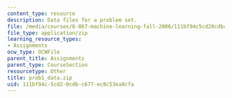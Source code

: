 ```yaml
---
content_type: resource
description: Data files for a problem set.
file: /media/courses/6-867-machine-learning-fall-2006/111bf94c5cd20cdbc677ec8c53ea8cfa_prob1_data.zip
file_type: application/zip
learning_resource_types:
- Assignments
ocw_type: OCWFile
parent_title: Assignments
parent_type: CourseSection
resourcetype: Other
title: prob1_data.zip
uid: 111bf94c-5cd2-0cdb-c677-ec8c53ea8cfa
---
```

